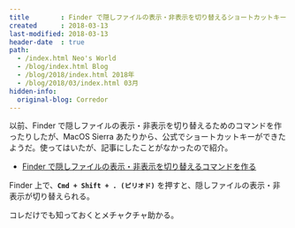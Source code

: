 ```yaml
---
title        : Finder で隠しファイルの表示・非表示を切り替えるショートカットキー
created      : 2018-03-13
last-modified: 2018-03-13
header-date  : true
path:
  - /index.html Neo's World
  - /blog/index.html Blog
  - /blog/2018/index.html 2018年
  - /blog/2018/03/index.html 03月
hidden-info:
  original-blog: Corredor
---
```


以前、Finder で隠しファイルの表示・非表示を切り替えるためのコマンドを作ったりしたが、MacOS Sierra あたりから、公式でショートカットキーができたようだ。使ってはいたが、記事にしたことがなかったので紹介。

- [Finder で隠しファイルの表示・非表示を切り替えるコマンドを作る](/blog/2016/07/31-01.html)

Finder 上で、**`Cmd + Shift + . (ピリオド)`** を押すと、隠しファイルの表示・非表示が切り替えられる。

コレだけでも知っておくとメチャクチャ助かる。
